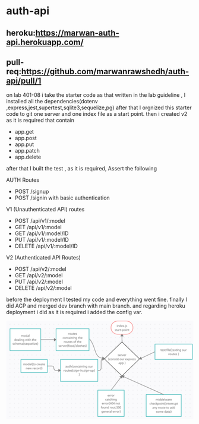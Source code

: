 # auth-api
## heroku:https://marwan-auth-api.herokuapp.com/
## pull-req:https://github.com/marwanrawshedh/auth-api/pull/1
on lab 401-08 i take the starter code as that written in the lab guideline ,
I installed all the dependencies(dotenv ,express,jest,supertest,sqlite3,sequelize,pg)
after that I orgnized this starter code to git one server and one index file as a start point.
then i created v2 as it is required that contain
- app.get
- app.post
- app.put 
- app.patch 
- app.delete

after that I built the test , as it is required, Assert the following


AUTH Routes
- POST /signup 
- POST /signin with basic authentication 

V1 (Unauthenticated API) routes
- POST /api/v1/:model
- GET /api/v1/:model 
- GET /api/v1/:model/ID 
- PUT /api/v1/:model/ID 
- DELETE /api/v1/:model/ID  

V2 (Authenticated API Routes)
- POST /api/v2/:model 
- GET /api/v2/:model 
- PUT /api/v2/:model
- DELETE /api/v2/:model

before the deployment I tested my code and everything went fine.
finally I did ACP and merged dev branch with main branch.
and regarding heroku deployment i did as it is required i added the config var.

![uml](uml.PNG)